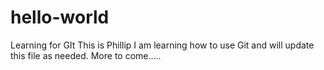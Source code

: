 # hello-world
Learning for GIt
This is Phillip
I am learning how to use Git and will update this file as needed.
More to come.....

